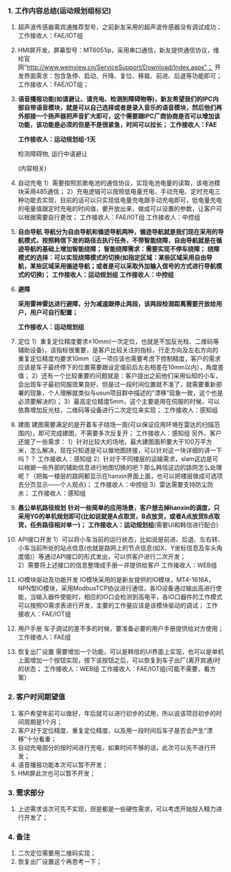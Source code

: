 ### 1. 工作内容总结(运动规划组标记)
1. 超声波传感器需宾通推荐型号，之前新友采用的超声波传感器没有调试成功；
   工作接收人：FAE/IOT组
   
2. HMI屏开发，屏幕型号：MT6051ip，采用串口通信，新友提供通信协议，维纶官网"http://www.weinview.cn/ServiceSupport/Download/Index.aspx"；
   开发界面需求：包含急停、启动、升降、复位、移栽、前进、后退等功能即可；
   工作接收人：FAE/IOT组；
   
3. **语音播报功能(如请避让、请充电、检测到障碍物等)，新友希望我们的IPC内部自带语音模块，就是可以自己选择或者是录入音乐的语音模块，然后他们再外部接一个扬声器把声音扩大即可，这个需要跟IPC厂商协商是否可以增加该功能，该功能是必须的但是不是很紧急，时间可以拉长；**
   **工作接收人：FAE**
   
   **工作接收人：运动规划组-1天**
   
   检测障碍物, 运行中请避让
   
   (内容相关)
   
4. 自动充电
   1）需要按照凯歌电池的通信协议，实现电池电量的读取，该电池模块采用485通信；
   2）充电逻辑可以按照低电量充电、手动充电、定时充电三种功能去实现，目前的话可以只实现低电量充电跟手动充电即可，低电量充电的电量值跟定时充电的时间值，要开放出来，做成可以设置的参数，让客户可以根据需要自行更改；
   工作接收人：FAE/IOT组
   工作接收人：中控组

5. **自由导航**
   **导航分为自由导航和循迹导航两种，循迹导航就是我们现在采用的导航模式，按照韩信下发的路径去执行任务，不带智能绕障，自由导航就是在循迹导航的基础上增加智能绕障；**
   **智能绕障需求：需要实现不停车绕障；**
   **绕障模式的选择：可以实现绕障模式的切换(如指定区域：某些区域采用自由导航，某些区域采用循迹导航；或者是可以采取外加输入信号的方式进行导航模式的切换)；**
   **工作接收人：运动规划组**
   **工作接收人：中控组**

6. **避障**

   **采用雷神雷达进行避障，分为减速跟停止两段，该两段检测距离需要开放给用户，用户可自行配置；**

   **工作接收人：运动规划组**

7. 定位
   1）重复定位精度要求±10mm(一次定位，也就是不加反光柱、二维码等辅助设备)，该指标很重要，是客户比较关注的指标，行走方向及左右方向的重复定位精度均要求10mm（这一项应该也需要考虑下控制精度，客户的需求应该是车子最终停下的位置需要跟设定值前后左右相差在10mm以内），角度差值；
   2）还有一个比较重要的问题就是：客户提出之前他们采用仙知的小车，会出现车子最初伺服效果良好，但是过一段时间位置就不准了，就需要重新部署的现象，个人理解就类似与usun项目群中描述的“漂移”现象一致，这个也是必须要解决的)；
   3）最高定位精度5mm，这个主要是用在伺服的时候，可以依靠增加反光柱，二维码等设备进行二次定位来实现；
   工作接收人：感知组

8. 建图
   建图需要满足的是开着车子绕场一周(可以保证应用环境在雷达的扫描范围内)，即可完成建图，不需要多次反复开；
   工作接收人：感知组
   另外，客户还提了一些需求：
   1）针对比较大的场地，最大建图面积要大于100万平方米，怎么解决，现在只知道是可以做地图拼接，可以针对这一块详细的讲一下吗？？
   工作接收人：感知组
   2）针对于不同楼层的运输需求，slam这边是可以根据一些外部的辅助信息进行地图切换的吧？那么韩信这边的路网怎么处理呢？（把每一楼层的路网都显示在hanxin界面上面，也可以把楼层做成可选项去分页显示——个人观点)； 
   工作接收人：中控组
   3）雷达需要支持防尘防水；
   工作接收人：感知组

9. **愚公单机路径规划**
   **针对一些简单的应用场景，客户想去掉hanxin的调度，只采用YG的单机规划即可(比如说就是A点取货，B点放货，或者A点放货B点取货，任务路径相对单一)；**
   **工作接收人：运动规划组**(需要UI和韩信进行配合)

10. API接口开发
      1）可以将小车当前的运行状态，比如说是前进、后退、左右转、小车当前所处的站点信息(也就是路网上的节点信息(如X、Y坐标信息及车头角度值)）等通过API接口的形式发出，可以供客户进行二次开发；   
      2）需要将上述接口的信息整理成手册一并提供给客户
      工作接收人：WEB组

11. IO模块驱动及功能开发
    IO模块采用的是新友提供的IO模块，MT4-1616A，NPN型IO模块，采用ModbusTCP协议进行通信，各IO设备通过输出高进行使能，当输入器件使能时，相应的IO口会检测到高电平，各IO口器件的工作模式可以按照IO需求表进行开发，主要的工作量应该是该模块驱动的调试；
    工作接收人：FAE/IOT组

12. 用户手册
    车子调试的差不多的时候，要准备必要的用户手册提供给对方使用；
    工作接收人：FAE组

13. 恢复出厂设置
    需要增加一个功能，可以是韩信的UI界面上实现，也可以是单机上面增加一个按钮实现，按下该按钮之后，可以恢复到车子出厂(离开宾通)时的状态；
    工作接收人：WEB组
    工作接收人：FAE/IOT组(可能不需要，看方案）
### 2. 客户时间期望值

1. 客户希望年前可以做好，年后就可以进行初步的试用，所以说该项目初步的时间周期是1个月；
2. 客户对于定位精度、重复定位精度、以及用一段时间后车子是否会产生“漂移”十分看重；
3. 自动充电部分的按时间进行充电，如果时间不够的话，此次可以先不进行开发；
4. 语音播报功能本次可以暂不开发；
5. HMI屏此次也可以暂不开发；

### 3. 需求部分

1. 上述需求该次可先不实现，但是都是一些硬性需求，可以考虑开始投入精力进行开发了；

### 4. 备注

1. 二次定位需要用二维码实现；
2. 恢复出厂设置这个再思考一下；








